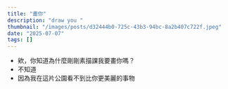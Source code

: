 ```yaml
---
title: "畫你"
description: "draw you "
thumbnail: "/images/posts/d32444b0-725c-43b3-94bc-8a2b407c722f.jpeg"
date: "2025-07-07"
tags: []
---
```

- 欸，你知道為什麼剛剛素描課我要畫你嗎？
- 不知道
- 因為我在這片公園看不到比你更美麗的事物
